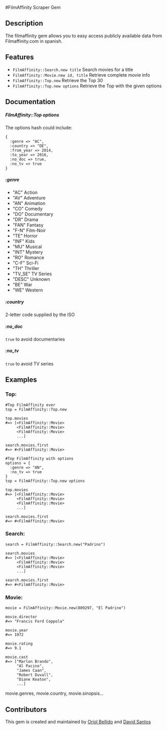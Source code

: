 #FilmAffinity Scraper Gem

## Description

The filmaffinity gem allows you to easy access publicly available data from Filmaffinity.com in spanish.

## Features

- ```FilmAffinity::Search.new title``` Search movies for a title
- ```FilmAffinity::Movie.new id, title``` Retrieve complete movie info
- ```FilmAffinity::Top.new``` Retrieve the Top 30
- ```FilmAffinity::Top.new options``` Retrieve the Top with the given options

## Documentation

##### FilmAffinity::Top options
The options hash could include:
```
{
  :genre => "AC",
  :country => "DE",
  :from_year => 2014,
  :to_year => 2016,
  :no_doc => true,
  :no_tv => true
}
  ```
##### :genre
- "AC"    Action
- "AV"    Adventure
- "AN"    Animation
- "CO"    Comedy
- "DO"    Documentary
- "DR"    Drama
- "FAN"   Fantasy
- "F-N"   Film-Noir
- "TE"    Horror
- "INF"   Kids
- "MU"    Musical
- "INT"   Mystery
- "RO"    Romance
- "C-F"   Sci-Fi
- "TH"    Thriller
- "TV_SE" TV Series
- "DESC"  Unknown
- "BE"    War
- "WE"    Western

##### :country
2-letter code supplied by the ISO

##### :no_doc
```true``` to avoid documentaries

##### :no_tv
```true``` to avoid TV series


## Examples

### Top:
    #Top FilmAffinity ever
    top = FilmAffinity::Top.new

    top.movies
    #=> [<FilmAffinity::Movie>
         <FilmAffinity::Movie>
         <FilmAffinity::Movie>
         ...]

    search.movies.first
    #=> #<FilmAffinity::Movie>

    #Top FilmAffinity with options
    options = {
      :genre => "AN",
      :no_tv => true
    }
    top = FilmAffinity::Top.new options

    top.movies
    #=> [<FilmAffinity::Movie>
         <FilmAffinity::Movie>
         <FilmAffinity::Movie>
         ...]

    search.movies.first
    #=> #<FilmAffinity::Movie>

### Search:

    search = FilmAffinity::Search.new("Padrino")

    search.movies
    #=> [<FilmAffinity::Movie>
         <FilmAffinity::Movie>
         <FilmAffinity::Movie>
         ...]

    search.movies.first
    #=> #<FilmAffinity::Movie>

### Movie:

    movie = FilmAffinity::Movie.new(809297, "El Padrino")

    movie.director
    #=> "Francis Ford Coppola"

    movie.year
    #=> 1972

    movie.rating
    #=> 9.1

    movie.cast
    #=> ["Marlon Brando",
         "Al Pacino",
         "James Caan",
         "Robert Duvall",
         "Diane Keaton",
         ...]

   movie.genres, movie.country, movie.sinopsis...


## Contributors

This gem is created and maintained by [Oriol Bellido](https://github.com/oricodes89) and [David Santos](https://github.com/davidsantosmerino)
